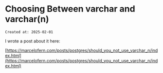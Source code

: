 # Choosing Between varchar and varchar(n)

```
Created at: 2025-02-01
```

I wrote a post about it here:

[https://marcelofern.com/posts/postgres/should_you_not_use_varchar_n/index.html](https://marcelofern.com/posts/postgres/should_you_not_use_varchar_n/index.html)
